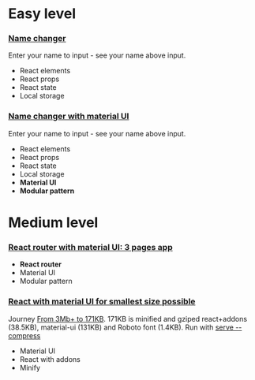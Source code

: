 # Easy level

### [Name changer](https://github.com/liesislukas/ReactJs-boilerplate-and-examples/tree/master/examples/name-changer)

Enter your name to input - see your name above input. 
* React elements
* React props
* React state
* Local storage

### [Name changer with material UI](https://github.com/liesislukas/ReactJs-boilerplate-and-examples/tree/master/examples/name-changer-with-material-ui)

Enter your name to input - see your name above input. 
* React elements
* React props
* React state
* Local storage
* **Material UI**
* **Modular pattern**

# Medium level

### [React router with material UI: 3 pages app](https://github.com/liesislukas/ReactJs-boilerplate-and-examples/tree/master/examples/react-router)

* **React router**
* Material UI
* Modular pattern

### [React with material UI for smallest size possible](https://github.com/liesislukas/ReactJs-boilerplate-and-examples/tree/master/examples/size-and-speed)
Journey [From 3Mb+ to 171KB](https://github.com/callemall/material-ui/issues/1421). 171KB is minified and gziped react+addons (38.5KB), material-ui (131KB) and Roboto font (1.4KB). Run with [serve --compress](https://www.npmjs.com/package/serve)


* Material UI
* React with addons
* Minify 